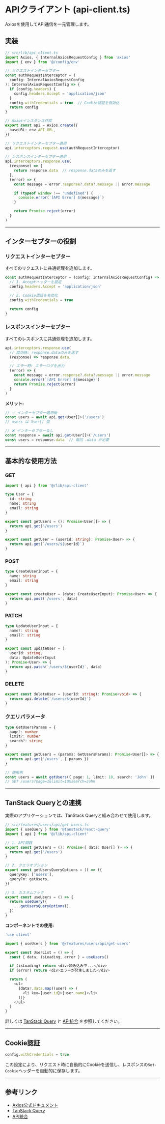 # APIクライアント (api-client.ts)

Axiosを使用してAPI通信を一元管理します。

## 実装

```typescript
// src/lib/api-client.ts
import Axios, { InternalAxiosRequestConfig } from 'axios'
import { env } from '@/config/env'

// リクエストインターセプター
const authRequestInterceptor = (
  config: InternalAxiosRequestConfig
): InternalAxiosRequestConfig => {
  if (config.headers) {
    config.headers.Accept = 'application/json'
  }
  config.withCredentials = true  // Cookie認証を有効化
  return config
}

// Axiosインスタンス作成
export const api = Axios.create({
  baseURL: env.API_URL,
})

// リクエストインターセプター適用
api.interceptors.request.use(authRequestInterceptor)

// レスポンスインターセプター適用
api.interceptors.response.use(
  (response) => {
    return response.data  // response.dataのみを返す
  },
  (error) => {
    const message = error.response?.data?.message || error.message

    if (typeof window !== 'undefined') {
      console.error(`[API Error] ${message}`)
    }

    return Promise.reject(error)
  }
)
```

---

## インターセプターの役割

### リクエストインターセプター

すべてのリクエストに共通処理を追加します。

```typescript
const authRequestInterceptor = (config: InternalAxiosRequestConfig) => {
  // 1. Acceptヘッダーを設定
  config.headers.Accept = 'application/json'

  // 2. Cookie認証を有効化
  config.withCredentials = true

  return config
}
```

### レスポンスインターセプター

すべてのレスポンスに共通処理を追加します。

```typescript
api.interceptors.response.use(
  // 成功時: response.dataのみを返す
  (response) => response.data,

  // エラー時: エラーログを出力
  (error) => {
    const message = error.response?.data?.message || error.message
    console.error(`[API Error] ${message}`)
    return Promise.reject(error)
  }
)
```

**メリット:**

```typescript
// ✅ インターセプター適用後
const users = await api.get<User[]>('/users')
// users は User[] 型

// ❌ インターセプターなし
const response = await api.get<User[]>('/users')
const users = response.data  // 毎回 .data が必要
```

---

## 基本的な使用方法

### GET

```typescript
import { api } from '@/lib/api-client'

type User = {
  id: string
  name: string
  email: string
}

export const getUsers = (): Promise<User[]> => {
  return api.get('/users')
}

export const getUser = (userId: string): Promise<User> => {
  return api.get(`/users/${userId}`)
}
```

### POST

```typescript
type CreateUserInput = {
  name: string
  email: string
}

export const createUser = (data: CreateUserInput): Promise<User> => {
  return api.post('/users', data)
}
```

### PATCH

```typescript
type UpdateUserInput = {
  name?: string
  email?: string
}

export const updateUser = (
  userId: string,
  data: UpdateUserInput
): Promise<User> => {
  return api.patch(`/users/${userId}`, data)
}
```

### DELETE

```typescript
export const deleteUser = (userId: string): Promise<void> => {
  return api.delete(`/users/${userId}`)
}
```

### クエリパラメータ

```typescript
type GetUsersParams = {
  page?: number
  limit?: number
  search?: string
}

export const getUsers = (params: GetUsersParams): Promise<User[]> => {
  return api.get('/users', { params })
}

// 使用例
const users = await getUsers({ page: 1, limit: 10, search: 'John' })
// GET /users?page=1&limit=10&search=John
```

---

## TanStack Queryとの連携

実際のアプリケーションでは、TanStack Queryと組み合わせて使用します。

```typescript
// src/features/users/api/get-users.ts
import { useQuery } from '@tanstack/react-query'
import { api } from '@/lib/api-client'

// 1. API関数
export const getUsers = (): Promise<{ data: User[] }> => {
  return api.get('/users')
}

// 2. クエリオプション
export const getUsersQueryOptions = () => ({
  queryKey: ['users'],
  queryFn: getUsers,
})

// 3. カスタムフック
export const useUsers = () => {
  return useQuery({
    ...getUsersQueryOptions(),
  })
}
```

**コンポーネントでの使用:**

```typescript
'use client'

import { useUsers } from '@/features/users/api/get-users'

export const UserList = () => {
  const { data, isLoading, error } = useUsers()

  if (isLoading) return <div>読み込み中...</div>
  if (error) return <div>エラーが発生しました</div>

  return (
    <ul>
      {data?.data.map((user) => (
        <li key={user.id}>{user.name}</li>
      ))}
    </ul>
  )
}
```

詳しくは [TanStack Query](./07-tanstack-query.md) と [API統合](./08-api-integration.md) を参照してください。

---

## Cookie認証

```typescript
config.withCredentials = true
```

この設定により、リクエスト時に自動的にCookieを送信し、レスポンスの`Set-Cookie`ヘッダーを自動的に保存します。

---

## 参考リンク

- [Axios公式ドキュメント](https://axios-http.com/)
- [TanStack Query](./07-tanstack-query.md)
- [API統合](./08-api-integration.md)
